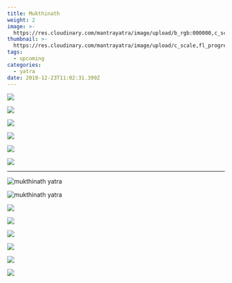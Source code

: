 ```yaml
---
title: Mukthinath
weight: 2
image: >-
  https://res.cloudinary.com/mantrayatra/image/upload/b_rgb:000000,c_scale,fl_progressive,o_85,w_1440/v1/Mukthinath/IMG_1919.jpg
thumbnail: >-
  https://res.cloudinary.com/mantrayatra/image/upload/c_scale,fl_progressive,h_300,w_450/v1/Mukthinath/IMG_1919.jpg
tags:
  - upcoming
categories:
  - yatra
date: 2018-12-23T11:02:31.399Z
---
```

![](https://res.cloudinary.com/mantrayatra/image/upload/c_scale,fl_progressive,w_800/v1555728214/Mukthinath/IMG_1294.jpg)

![](https://res.cloudinary.com/mantrayatra/image/upload/c_scale,fl_progressive,w_800/v1555728199/Mukthinath/IMG_1453.jpg)

![](https://res.cloudinary.com/mantrayatra/image/upload/c_scale,fl_progressive,w_800/v1555728129/Mukthinath/WhatsApp_Image_2019-04-11_at_14.52.12.jpg)

![](https://res.cloudinary.com/mantrayatra/image/upload/c_scale,fl_progressive,w_800/v1555728127/Mukthinath/WhatsApp_Image_2019-04-11_at_14.49.12.jpg)

![](https://res.cloudinary.com/mantrayatra/image/upload/c_scale,fl_progressive,w_800/v1555728118/Mukthinath/WhatsApp_Image_2019-04-10_at_06.47.12.jpg)

![](https://res.cloudinary.com/mantrayatra/image/upload/c_scale,fl_progressive,w_800/v1555728118/Mukthinath/26.jpg)

****

![mukthinath yatra](https://res.cloudinary.com/mantrayatra/image/upload/c_scale,fl_progressive,w_800/v1/Mukthinath/IMG_1660.jpg)

![mukthinath yatra](https://res.cloudinary.com/mantrayatra/image/upload/c_scale,fl_progressive,w_800/v1/Mukthinath/IMG_1660.jpg)

![](https://res.cloudinary.com/mantrayatra/image/upload/c_scale,fl_progressive,w_800/v1/Mukthinath/IMG_1734.jpg)

![](https://res.cloudinary.com/mantrayatra/image/upload/c_scale,fl_progressive,w_800/v1/Mukthinath/IMG_1746.jpg)

![](https://res.cloudinary.com/mantrayatra/image/upload/c_scale,fl_progressive,w_800/v1/Mukthinath/IMG_1819.jpg)

![](https://res.cloudinary.com/mantrayatra/image/upload/c_scale,fl_progressive,w_800/v1/Mukthinath/IMG_1919.jpg)

![](https://res.cloudinary.com/mantrayatra/image/upload/c_scale,fl_progressive,w_800/v1/Mukthinath/IMG_2128.jpg)

![](https://res.cloudinary.com/mantrayatra/image/upload/c_scale,fl_progressive,w_800/v1/Mukthinath/IMG_2135.jpg)
